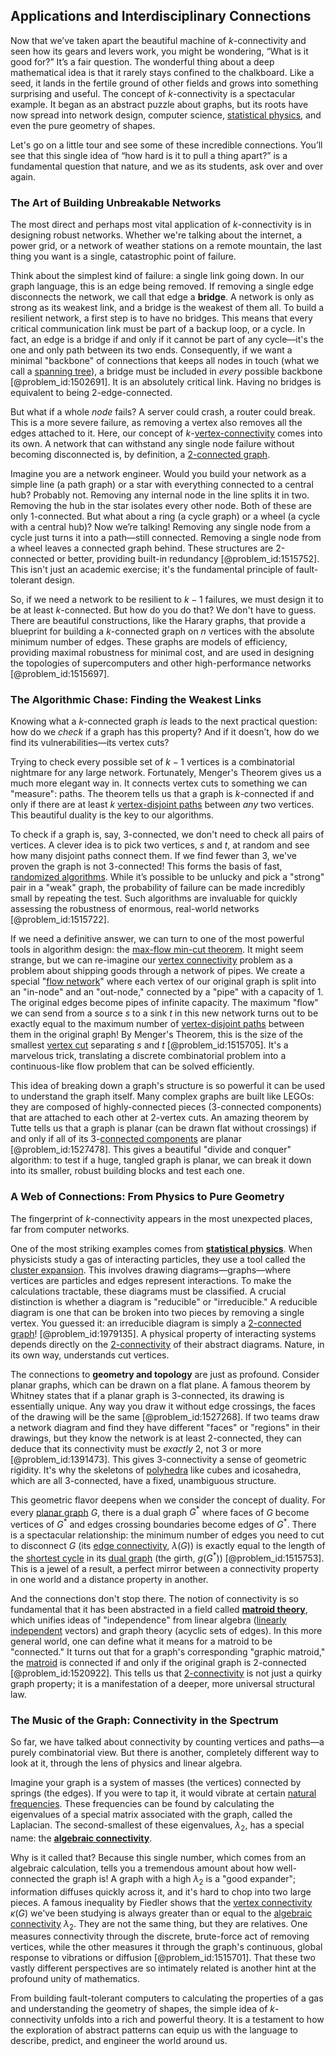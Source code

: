 ## Applications and Interdisciplinary Connections

Now that we’ve taken apart the beautiful machine of $k$-connectivity and seen how its gears and levers work, you might be wondering, “What is it good for?” It’s a fair question. The wonderful thing about a deep mathematical idea is that it rarely stays confined to the chalkboard. Like a seed, it lands in the fertile ground of other fields and grows into something surprising and useful. The concept of $k$-connectivity is a spectacular example. It began as an abstract puzzle about graphs, but its roots have now spread into network design, computer science, [statistical physics](@article_id:142451), and even the pure geometry of shapes.

Let's go on a little tour and see some of these incredible connections. You’ll see that this single idea of “how hard is it to pull a thing apart?” is a fundamental question that nature, and we as its students, ask over and over again.

### The Art of Building Unbreakable Networks

The most direct and perhaps most vital application of $k$-connectivity is in designing robust networks. Whether we're talking about the internet, a power grid, or a network of weather stations on a remote mountain, the last thing you want is a single, catastrophic point of failure.

Think about the simplest kind of failure: a single link going down. In our graph language, this is an edge being removed. If removing a single edge disconnects the network, we call that edge a **bridge**. A network is only as strong as its weakest link, and a bridge is the weakest of them all. To build a resilient network, a first step is to have no bridges. This means that every critical communication link must be part of a backup loop, or a cycle. In fact, an edge is a bridge if and only if it cannot be part of any cycle—it's the one and only path between its two ends. Consequently, if we want a minimal "backbone" of connections that keeps all nodes in touch (what we call a [spanning tree](@article_id:262111)), a bridge must be included in *every* possible backbone [@problem_id:1502691]. It is an absolutely critical link. Having no bridges is equivalent to being 2-edge-connected.

But what if a whole *node* fails? A server could crash, a router could break. This is a more severe failure, as removing a vertex also removes all the edges attached to it. Here, our concept of $k$-[vertex-connectivity](@article_id:267305) comes into its own. A network that can withstand any single node failure without becoming disconnected is, by definition, a [2-connected graph](@article_id:265161).

Imagine you are a network engineer. Would you build your network as a simple line (a path graph) or a star with everything connected to a central hub? Probably not. Removing any internal node in the line splits it in two. Removing the hub in the star isolates every other node. Both of these are only 1-connected. But what about a ring (a cycle graph) or a wheel (a cycle with a central hub)? Now we’re talking! Removing any single node from a cycle just turns it into a path—still connected. Removing a single node from a wheel leaves a connected graph behind. These structures are 2-connected or better, providing built-in redundancy [@problem_id:1515752]. This isn't just an academic exercise; it's the fundamental principle of fault-tolerant design.

So, if we need a network to be resilient to $k-1$ failures, we must design it to be at least $k$-connected. But how do you do that? We don't have to guess. There are beautiful constructions, like the Harary graphs, that provide a blueprint for building a $k$-connected graph on $n$ vertices with the absolute minimum number of edges. These graphs are models of efficiency, providing maximal robustness for minimal cost, and are used in designing the topologies of supercomputers and other high-performance networks [@problem_id:1515697].

### The Algorithmic Chase: Finding the Weakest Links

Knowing what a $k$-connected graph *is* leads to the next practical question: how do we *check* if a graph has this property? And if it doesn’t, how do we find its vulnerabilities—its vertex cuts?

Trying to check every possible set of $k-1$ vertices is a combinatorial nightmare for any large network. Fortunately, Menger's Theorem gives us a much more elegant way in. It connects vertex cuts to something we can "measure": paths. The theorem tells us that a graph is $k$-connected if and only if there are at least $k$ [vertex-disjoint paths](@article_id:267726) between *any* two vertices. This beautiful duality is the key to our algorithms.

To check if a graph is, say, 3-connected, we don't need to check all pairs of vertices. A clever idea is to pick two vertices, $s$ and $t$, at random and see how many disjoint paths connect them. If we find fewer than 3, we've proven the graph is not 3-connected! This forms the basis of fast, [randomized algorithms](@article_id:264891). While it’s possible to be unlucky and pick a "strong" pair in a "weak" graph, the probability of failure can be made incredibly small by repeating the test. Such algorithms are invaluable for quickly assessing the robustness of enormous, real-world networks [@problem_id:1515722].

If we need a definitive answer, we can turn to one of the most powerful tools in algorithm design: the [max-flow min-cut theorem](@article_id:149965). It might seem strange, but we can re-imagine our [vertex connectivity](@article_id:271787) problem as a problem about shipping goods through a network of pipes. We create a special "[flow network](@article_id:272236)" where each vertex of our original graph is split into an "in-node" and an "out-node," connected by a "pipe" with a capacity of 1. The original edges become pipes of infinite capacity. The maximum "flow" we can send from a source $s$ to a sink $t$ in this new network turns out to be exactly equal to the maximum number of [vertex-disjoint paths](@article_id:267726) between them in the original graph! By Menger's Theorem, this is the size of the smallest [vertex cut](@article_id:261499) separating $s$ and $t$ [@problem_id:1515705]. It's a marvelous trick, translating a discrete combinatorial problem into a continuous-like flow problem that can be solved efficiently.

This idea of breaking down a graph's structure is so powerful it can be used to understand the graph itself. Many complex graphs are built like LEGOs: they are composed of highly-connected pieces (3-connected components) that are attached to each other at 2-vertex cuts. An amazing theorem by Tutte tells us that a graph is planar (can be drawn flat without crossings) if and only if all of its 3-[connected components](@article_id:141387) are planar [@problem_id:1527478]. This gives a beautiful "divide and conquer" algorithm: to test if a huge, tangled graph is planar, we can break it down into its smaller, robust building blocks and test each one.

### A Web of Connections: From Physics to Pure Geometry

The fingerprint of $k$-connectivity appears in the most unexpected places, far from computer networks.

One of the most striking examples comes from **[statistical physics](@article_id:142451)**. When physicists study a gas of interacting particles, they use a tool called the [cluster expansion](@article_id:153791). This involves drawing diagrams—graphs—where vertices are particles and edges represent interactions. To make the calculations tractable, these diagrams must be classified. A crucial distinction is whether a diagram is "reducible" or "irreducible." A reducible diagram is one that can be broken into two pieces by removing a single vertex. You guessed it: an irreducible diagram is simply a [2-connected graph](@article_id:265161)! [@problem_id:1979135]. A physical property of interacting systems depends directly on the [2-connectivity](@article_id:274919) of their abstract diagrams. Nature, in its own way, understands cut vertices.

The connections to **geometry and topology** are just as profound. Consider planar graphs, which can be drawn on a flat plane. A famous theorem by Whitney states that if a planar graph is 3-connected, its drawing is essentially unique. Any way you draw it without edge crossings, the faces of the drawing will be the same [@problem_id:1527268]. If two teams draw a network diagram and find they have different "faces" or "regions" in their drawings, but they know the network is at least 2-connected, they can deduce that its connectivity must be *exactly* 2, not 3 or more [@problem_id:1391473]. This gives 3-connectivity a sense of geometric rigidity. It's why the skeletons of [polyhedra](@article_id:637416) like cubes and icosahedra, which are all 3-connected, have a fixed, unambiguous structure.

This geometric flavor deepens when we consider the concept of duality. For every [planar graph](@article_id:269143) $G$, there is a dual graph $G^*$ where faces of $G$ become vertices of $G^*$ and edges crossing boundaries become edges of $G^*$. There is a spectacular relationship: the minimum number of edges you need to cut to disconnect $G$ (its [edge connectivity](@article_id:268019), $\lambda(G)$) is exactly equal to the length of the [shortest cycle](@article_id:275884) in its [dual graph](@article_id:266781) (the girth, $g(G^*)$) [@problem_id:1515753]. This is a jewel of a result, a perfect mirror between a connectivity property in one world and a distance property in another.

And the connections don't stop there. The notion of connectivity is so fundamental that it has been abstracted in a field called **[matroid theory](@article_id:272003)**, which unifies ideas of "independence" from linear algebra ([linearly independent](@article_id:147713) vectors) and graph theory (acyclic sets of edges). In this more general world, one can define what it means for a matroid to be "connected." It turns out that for a graph's corresponding "graphic matroid," the [matroid](@article_id:269954) is connected if and only if the original graph is 2-connected [@problem_id:1520922]. This tells us that [2-connectivity](@article_id:274919) is not just a quirky graph property; it is a manifestation of a deeper, more universal structural law.

### The Music of the Graph: Connectivity in the Spectrum

So far, we have talked about connectivity by counting vertices and paths—a purely combinatorial view. But there is another, completely different way to look at it, through the lens of physics and linear algebra.

Imagine your graph is a system of masses (the vertices) connected by springs (the edges). If you were to tap it, it would vibrate at certain [natural frequencies](@article_id:173978). These frequencies can be found by calculating the eigenvalues of a special matrix associated with the graph, called the Laplacian. The second-smallest of these eigenvalues, $\lambda_2$, has a special name: the **[algebraic connectivity](@article_id:152268)**.

Why is it called that? Because this single number, which comes from an algebraic calculation, tells you a tremendous amount about how well-connected the graph is! A graph with a high $\lambda_2$ is a "good expander"; information diffuses quickly across it, and it's hard to chop into two large pieces. A famous inequality by Fiedler shows that the [vertex connectivity](@article_id:271787) $\kappa(G)$ we've been studying is always greater than or equal to the [algebraic connectivity](@article_id:152268) $\lambda_2$. They are not the same thing, but they are relatives. One measures connectivity through the discrete, brute-force act of removing vertices, while the other measures it through the graph's continuous, global response to vibrations or diffusion [@problem_id:1515701]. That these two vastly different perspectives are so intimately related is another hint at the profound unity of mathematics.

From building fault-tolerant computers to calculating the properties of a gas and understanding the geometry of shapes, the simple idea of $k$-connectivity unfolds into a rich and powerful theory. It is a testament to how the exploration of abstract patterns can equip us with the language to describe, predict, and engineer the world around us.